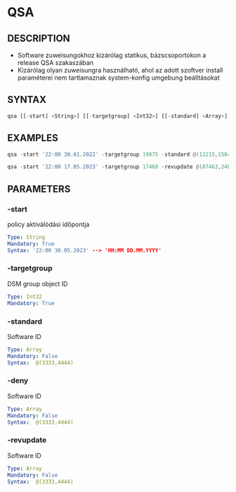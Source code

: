 # QSA

## DESCRIPTION
+ Software zuweisungokhoz kizárólag statikus, bázscsoportokon a release QSA szakaszában
+ Kizárólag olyan zuweisungra használható, ahol az adott szoftver install paraméterei nem tartlamaznak system-konfig umgebung beálltásokat


## SYNTAX

```python
qsa [[-start] <String>] [[-targetgroup] <Int32>] [[-standard] <Array>] [[-revupdate] <Array>] [[-deny] <Array>]
```

## EXAMPLES

```powershell
qsa -start '22:00 30.01.2022' -targetgroup 19875 -standard @(13215,15644) -deny @(32544,68768)

qsa -start '22:00 17.05.2023' -targetgroup 17468 -revupdate @(87463,24813)
```

## PARAMETERS

### -start
policy aktiválódási időpontja

```yaml
Type: String
Mandatory: True
Syntax: '22:00 30.05.2023' --> 'HH:MM DD.MM.YYYY'
```

### -targetgroup
DSM group object ID

```yaml
Type: Int32
Mandatory: True
```

### -standard
Software ID 

```yaml
Type: Array
Mandatory: False
Syntax:  @(3333,4444)
```

### -deny
Software ID 

```yaml
Type: Array
Mandatory: False
Syntax:  @(3333,4444)
```

### -revupdate
Software ID 

```yaml
Type: Array
Mandatory: False
Syntax:  @(3333,4444)
```
